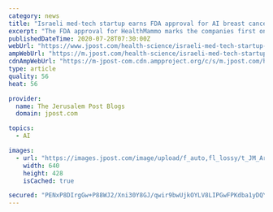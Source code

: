 ```yaml
---
category: news
title: "Israeli med-tech startup earns FDA approval for AI breast cancer solution"
excerpt: "The FDA approval for HealthMammo marks the companies first oncology solution to earn the coveted \"go-ahead\" from the US-based federal agency."
publishedDateTime: 2020-07-28T07:30:00Z
webUrl: "https://www.jpost.com/health-science/israeli-med-tech-startup-earns-fda-approval-for-ai-breast-cancer-solution-636577"
ampWebUrl: "https://m.jpost.com/health-science/israeli-med-tech-startup-earns-fda-approval-for-ai-breast-cancer-solution-636577/amp"
cdnAmpWebUrl: "https://m-jpost-com.cdn.ampproject.org/c/s/m.jpost.com/health-science/israeli-med-tech-startup-earns-fda-approval-for-ai-breast-cancer-solution-636577/amp"
type: article
quality: 56
heat: 56

provider:
  name: The Jerusalem Post Blogs
  domain: jpost.com

topics:
  - AI

images:
  - url: "https://images.jpost.com/image/upload/f_auto,fl_lossy/t_JM_ArticleMainImageFaceDetect/461286"
    width: 640
    height: 428
    isCached: true

secured: "PENxP8DIrgGw+P88WJ2/Xni30Y8GJ/qwir9bwUjkOYLV8LIPGwFPKdba1yDQYgRuaZfzF1rOfl4ZX18fSDS3dJVnWdHpQj1hjYWswyagk4584fgQaC7aznBx3GfmDpjuQVBEjnnRje5KrBYY3Z70i7XzmwyRz4T062cveP2BBaNuPPzwvni57gHu3NZn97khQibWfKxgXtxoainwD0xwynML9pQ4zDr3E3uN5CEqlV+h0NfWOQ/5ku0QQMTnwkDsvd/dQkMTWSx5u+VJQEhHcJRPIljj+rDRn1yKpkJVehhYtM1ayGDNzUn2uHtZZwoH7Qk7mDdzzellxrGlcFaMPQ==;CcOe66JBcNUIG1lYnzfkmA=="
---
```


